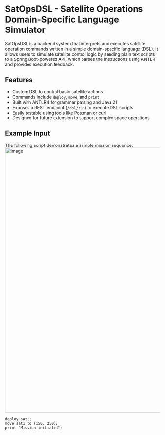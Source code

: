 # SatOpsDSL - Satellite Operations Domain-Specific Language Simulator

SatOpsDSL is a backend system that interprets and executes satellite operation commands written in a simple domain-specific language (DSL). It allows users to simulate satellite control logic by sending plain text scripts to a Spring Boot-powered API, which parses the instructions using ANTLR and provides execution feedback.

## Features

- Custom DSL to control basic satellite actions
- Commands include `deploy`, `move`, and `print`
- Built with ANTLR4 for grammar parsing and Java 21
- Exposes a REST endpoint (`/dsl/run`) to execute DSL scripts
- Easily testable using tools like Postman or curl
- Designed for future extension to support complex space operations

## Example Input

The following script demonstrates a sample mission sequence:
<img width="1911" height="862" alt="image" src="https://github.com/user-attachments/assets/9ea0fa99-83ab-4dbd-ad60-6c5edb1c561b" />


```plaintext
deploy sat1;
move sat1 to (150, 250);
print "Mission initiated";
